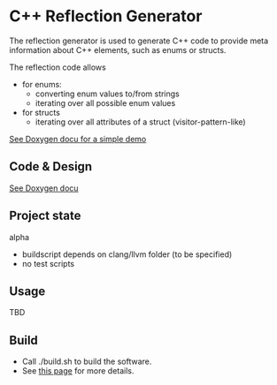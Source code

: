 ﻿# C++ Reflection Generator
The reflection generator is used to generate C++ code to provide meta information about C++ elements, such as enums or structs.

The reflection code allows
 * for enums:
   * converting enum values to/from strings
   * iterating over all possible enum values
 * for structs
   * iterating over all attributes of a struct (visitor-pattern-like)

[See Doxygen docu for a simple demo](http://goto40.github.io/rpp/)


## Code & Design
[See Doxygen docu](http://goto40.github.io/rpp/)

## Project state
alpha
 * buildscript depends on clang/llvm folder (to be specified)
 * no test scripts

## Usage
TBD

## Build
* Call ./build.sh to build the software.
* See [this page](doc/BUILD.md) for more details.
